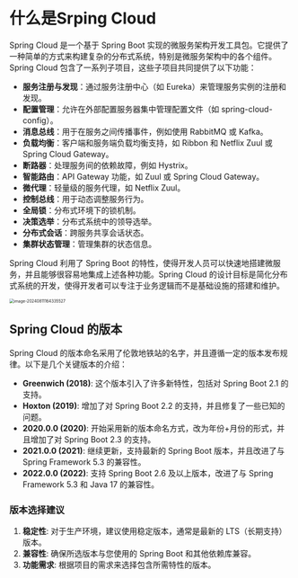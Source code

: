 

# 什么是Srping Cloud

Spring Cloud 是一个基于 Spring Boot 实现的微服务架构开发工具包。它提供了一种简单的方式来构建复杂的分布式系统，特别是微服务架构中的各个组件。Spring Cloud 包含了一系列子项目，这些子项目共同提供了以下功能：

- **服务注册与发现**：通过服务注册中心（如 Eureka）来管理服务实例的注册和发现。
- **配置管理**：允许在外部配置服务器集中管理配置文件（如 spring-cloud-config）。
- **消息总线**：用于在服务之间传播事件，例如使用 RabbitMQ 或 Kafka。
- **负载均衡**：客户端和服务端负载均衡支持，如 Ribbon 和 Netflix Zuul 或 Spring Cloud Gateway。
- **断路器**：处理服务间的依赖故障，例如 Hystrix。
- **智能路由**：API Gateway 功能，如 Zuul 或 Spring Cloud Gateway。
- **微代理**：轻量级的服务代理，如 Netflix Zuul。
- **控制总线**：用于动态调整服务行为。
- **全局锁**：分布式环境下的锁机制。
- **决策选举**：分布式系统中的领导选举。
- **分布式会话**：跨服务共享会话状态。
- **集群状态管理**：管理集群的状态信息。

Spring Cloud 利用了 Spring Boot 的特性，使得开发人员可以快速地搭建微服务，并且能够很容易地集成上述各种功能。Spring Cloud 的设计目标是简化分布式系统的开发，使得开发者可以专注于业务逻辑而不是基础设施的搭建和维护。



<img src="https://ipman-1304583208.cos.ap-nanjing.myqcloud.com/rpcman/2024-08-11-084337.png" alt="image-20240811164335527" style="zoom: 50%;" />





## Spring Cloud 的版本

Spring Cloud 的版本命名采用了伦敦地铁站的名字，并且遵循一定的版本发布规律。以下是几个关键版本的介绍：

- **Greenwich (2018)**: 这个版本引入了许多新特性，包括对 Spring Boot 2.1 的支持。
- **Hoxton (2019)**: 增加了对 Spring Boot 2.2 的支持，并且修复了一些已知的问题。
- **2020.0.0 (2020)**: 开始采用新的版本命名方式，改为年份+月份的形式，并且增加了对 Spring Boot 2.3 的支持。
- **2021.0.0 (2021)**: 继续更新，支持最新的 Spring Boot 版本，并且改进了与 Spring Framework 5.3 的兼容性。
- **2022.0.0 (2022)**: 支持 Spring Boot 2.6 及以上版本，改进了与 Spring Framework 5.3 和 Java 17 的兼容性。

### 版本选择建议

1. **稳定性**: 对于生产环境，建议使用稳定版本，通常是最新的 LTS（长期支持）版本。
2. **兼容性**: 确保所选版本与您使用的 Spring Boot 和其他依赖库兼容。
3. **功能需求**: 根据项目的需求来选择包含所需特性的版本。